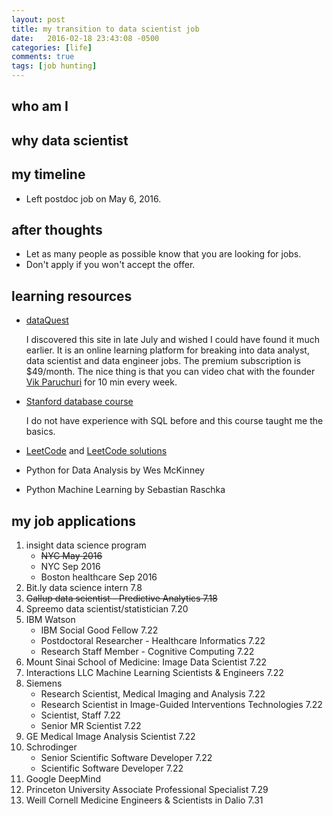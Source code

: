 ```yaml
---
layout: post
title: my transition to data scientist job 
date:   2016-02-18 23:43:08 -0500
categories: [life]
comments: true
tags: [job hunting]
---
```


## who am I 

## why data scientist

## my timeline 

* Left postdoc job on May 6, 2016.

## after thoughts

* Let as many people as possible know that you are looking for jobs.
* Don't apply if you won't accept the offer. 

## learning resources

* [dataQuest](https://www.dataquest.io)
    
    I discovered this site in late July and wished I could have found it much earlier. 
    It is an online learning platform for breaking into data analyst, data scientist and data engineer jobs. The premium subscription is $49/month. 
    The nice thing is that you can video chat with the founder [Vik Paruchuri](http://www.vikparuchuri.com) for 10 min every week.
* [Stanford database course](https://lagunita.stanford.edu/courses/DB/2014/SelfPaced/about)

    I do not have experience with SQL before and this course taught me the basics.
* [LeetCode](https://leetcode.com) and [LeetCode solutions](https://lefttree.gitbooks.io/leetcode-categories/content/index.html)

* Python for Data Analysis by Wes McKinney

* Python Machine Learning by Sebastian Raschka

## my job applications 

1. insight data science program
    * ~~NYC May 2016~~ 
    * NYC Sep 2016
    * Boston healthcare Sep 2016
2. Bit.ly data science intern  7.8
5. ~~Gallup data scientist - Predictive Analytics 7.18~~
6. Spreemo data scientist/statistician 7.20
7. IBM Watson
    * IBM Social Good Fellow 7.22
    * Postdoctoral Researcher - Healthcare Informatics 7.22
    * Research Staff Member - Cognitive Computing 7.22
11. Mount Sinai School of Medicine: Image Data Scientist 7.22
12. Interactions LLC Machine Learning Scientists & Engineers 7.22
10. Siemens 
    * Research Scientist, Medical Imaging and Analysis 7.22
    * Research Scientist in Image-Guided Interventions Technologies 7.22
    * Scientist, Staff 7.22
    * Senior MR Scientist 7.22
18. GE Medical Image Analysis Scientist 7.22
13. Schrodinger 
    * Senior Scientific Software Developer 7.22
    * Scientific Software Developer 7.22
1. Google DeepMind
1. Princeton University Associate Professional Specialist 7.29 
1. Weill Cornell Medicine Engineers & Scientists in Dalio 7.31




